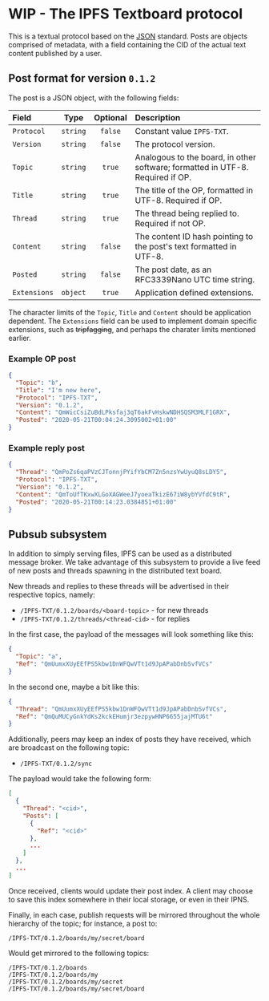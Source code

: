 # WIP - The IPFS Textboard protocol

This is a textual protocol based on the [JSON](https://www.json.org/) standard.
Posts are objects comprised of metadata, with a field containing the CID of the
actual text content published by a user.

## Post format for version `0.1.2`

The post is a JSON object, with the following fields:

| Field | Type | Optional | Description |
| :--- | :---: | :---: | :--- |
| `Protocol` | `string` | `false` | Constant value `IPFS-TXT`. |
| `Version` | `string` | `false` | The protocol version. |
| `Topic` | `string` | `true` | Analogous to the board, in other software; formatted in UTF-8. Required if OP. |
| `Title` | `string` | `true` | The title of the OP, formatted in UTF-8. Required if OP. |
| `Thread` | `string` | `true` | The thread being replied to. Required if not OP. |
| `Content` | `string` | `false` | The content ID hash pointing to the post's text formatted in UTF-8. |
| `Posted` | `string` | `false` | The post date, as an RFC3339Nano UTC time string. |
| `Extensions` | `object` | `true` | Application defined extensions. |

The character limits of the `Topic`, `Title` and `Content` should be application
dependent. The `Extensions` field can be used to implement
domain specific extensions, such as ~~tripfagging~~, and perhaps
the charater limits mentioned earlier.

### Example OP post

```json
{
  "Topic": "b",
  "Title": "I'm new here",
  "Protocol": "IPFS-TXT",
  "Version": "0.1.2",
  "Content": "QmWicCsiZuBdLPksfaj3qT6akFvHskwNDHSQSM3MLF1GRX",
  "Posted": "2020-05-21T00:04:24.3095002+01:00"
}
```

### Example reply post

```json
{
  "Thread": "QmPoZs6qaPVzCJTonnjPYifYbCM7Zn5nzsYwUyuQ8sLDY5",
  "Protocol": "IPFS-TXT",
  "Version": "0.1.2",
  "Content": "QmToUfTKxwXLGoXAGWeeJ7yoeaTkizE67iW8ybYVfdC9tR",
  "Posted": "2020-05-21T00:14:23.0384851+01:00"
}
```

## Pubsub subsystem

In addition to simply serving files, IPFS can be used as a distributed
message broker. We take advantage of this subsystem to provide a live feed
of new posts and threads spawning in the distributed text board.

New threads and replies to these threads will be advertised in their
respective topics, namely:

* `/IPFS-TXT/0.1.2/boards/<board-topic>` - for new threads
* `/IPFS-TXT/0.1.2/threads/<thread-cid>` - for replies

In the first case, the payload of the messages will look something
like this:

```json
{
  "Topic": "a",
  "Ref": "QmUumxXUyEEfPS5kbw1DnWFQwVTt1d9JpAPabDnbSvfVCs"
}
```

In the second one, maybe a bit like this:

```json
{
  "Thread": "QmUumxXUyEEfPS5kbw1DnWFQwVTt1d9JpAPabDnbSvfVCs",
  "Ref": "QmQuMUCyGnkYdKs2kckEHumjr3ezpywHNP6655jajMTU6t"
}
```

Additionally, peers may keep an index of posts they have received,
which are broadcast on the following topic:

* `/IPFS-TXT/0.1.2/sync`

The payload would take the following form:

```json
[
  {
    "Thread": "<cid>",
    "Posts": [
      {
        "Ref": "<cid>"
      },
      ...
    ]
  },
  ...
]
```

Once received, clients would update their post index. A client may choose
to save this index somewhere in their local storage, or even in their IPNS.

Finally, in each case, publish requests will be mirrored
throughout the whole hierarchy of the topic; for instance, a
post to:

    /IPFS-TXT/0.1.2/boards/my/secret/board

Would get mirrored to the following topics:

    /IPFS-TXT/0.1.2/boards
    /IPFS-TXT/0.1.2/boards/my
    /IPFS-TXT/0.1.2/boards/my/secret
    /IPFS-TXT/0.1.2/boards/my/secret/board
